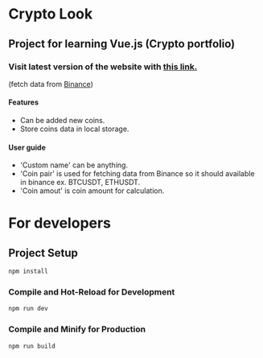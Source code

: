 # Crypto Look

## Project for learning Vue.js (Crypto portfolio)
 ### Visit latest version of the website with [this link.](https://mycryptolook.netlify.app/)
 (fetch data from [Binance](https://api.binance.com))
 #### Features
 * Can be added new coins.
 * Store coins data in local storage.
 #### User guide
 * 'Custom name' can be anything.
 * 'Coin pair' is used for fetching data from Binance so it should available in binance ex. BTCUSDT, ETHUSDT.
 * 'Coin amout' is coin amount for calculation.

# For developers
## Project Setup

```sh
npm install
```

### Compile and Hot-Reload for Development

```sh
npm run dev
```

### Compile and Minify for Production

```sh
npm run build
```

